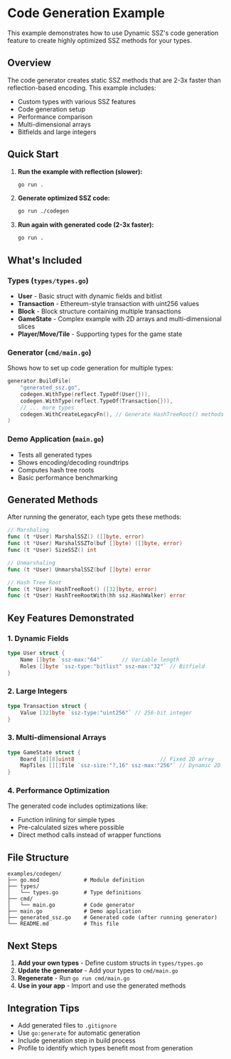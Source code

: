 # Code Generation Example

This example demonstrates how to use Dynamic SSZ's code generation feature to create highly optimized SSZ methods for your types.

## Overview

The code generator creates static SSZ methods that are 2-3x faster than reflection-based encoding. This example includes:

- Custom types with various SSZ features
- Code generation setup 
- Performance comparison
- Multi-dimensional arrays
- Bitfields and large integers

## Quick Start

1. **Run the example with reflection (slower):**
   ```bash
   go run .
   ```

2. **Generate optimized SSZ code:**
   ```bash
   go run ./codegen
   ```

3. **Run again with generated code (2-3x faster):**
   ```bash
   go run .
   ```

## What's Included

### Types (`types/types.go`)

- **User** - Basic struct with dynamic fields and bitlist
- **Transaction** - Ethereum-style transaction with uint256 values  
- **Block** - Block structure containing multiple transactions
- **GameState** - Complex example with 2D arrays and multi-dimensional slices
- **Player/Move/Tile** - Supporting types for the game state

### Generator (`cmd/main.go`) 

Shows how to set up code generation for multiple types:

```go
generator.BuildFile(
    "generated_ssz.go",
    codegen.WithType(reflect.TypeOf(User{})),
    codegen.WithType(reflect.TypeOf(Transaction{})),
    // ... more types
    codegen.WithCreateLegacyFn(), // Generate HashTreeRoot() methods
)
```

### Demo Application (`main.go`)

- Tests all generated types
- Shows encoding/decoding roundtrips  
- Computes hash tree roots
- Basic performance benchmarking

## Generated Methods

After running the generator, each type gets these methods:

```go
// Marshaling
func (t *User) MarshalSSZ() ([]byte, error)
func (t *User) MarshalSSZTo(buf []byte) ([]byte, error) 
func (t *User) SizeSSZ() int

// Unmarshaling  
func (t *User) UnmarshalSSZ(buf []byte) error

// Hash Tree Root
func (t *User) HashTreeRoot() ([32]byte, error)
func (t *User) HashTreeRootWith(hh ssz.HashWalker) error
```

## Key Features Demonstrated

### 1. Dynamic Fields
```go
type User struct {
    Name []byte `ssz-max:"64"`      // Variable length
    Roles []byte `ssz-type:"bitlist" ssz-max:"32"` // Bitfield
}
```

### 2. Large Integers
```go  
type Transaction struct {
    Value [32]byte `ssz-type:"uint256"` // 256-bit integer
}
```

### 3. Multi-dimensional Arrays
```go
type GameState struct {
    Board [8][8]uint8                           // Fixed 2D array
    MapTiles [][]Tile `ssz-size:"?,16" ssz-max:"256"` // Dynamic 2D
}
```

### 4. Performance Optimization

The generated code includes optimizations like:
- Function inlining for simple types
- Pre-calculated sizes where possible
- Direct method calls instead of wrapper functions

## File Structure

```
examples/codegen/
├── go.mod              # Module definition
├── types/
│   └── types.go        # Type definitions
├── cmd/
│   └── main.go         # Code generator
├── main.go             # Demo application
├── generated_ssz.go    # Generated code (after running generator)
└── README.md           # This file
```

## Next Steps

1. **Add your own types** - Define custom structs in `types/types.go`
2. **Update the generator** - Add your types to `cmd/main.go`  
3. **Regenerate** - Run `go run cmd/main.go`
4. **Use in your app** - Import and use the generated methods

## Integration Tips

- Add generated files to `.gitignore`
- Use `go:generate` for automatic generation
- Include generation step in build process
- Profile to identify which types benefit most from generation